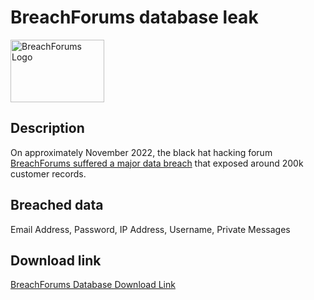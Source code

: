 # BreachForums database leak

<img src="https://www.ahhhhfs.com/wp-content/uploads/2022/12/%E9%BB%91%E5%AE%A2%E6%95%B0%E6%8D%AE%E6%B3%84%E6%BC%8F%E8%AE%BA%E5%9D%9B%E7%BD%91%E7%AB%99-BreachForums-Featured-Image.jpg" alt="BreachForums Logo" width="150" height="100">

## Description

On approximately November 2022, the black hat hacking forum <a href="https://www.bleepingcomputer.com/news/security/fbi-seizes-breachforums-after-arresting-its-owner-pompompurin-in-march/" target="_blank" rel="noopener">BreachForums suffered a major data breach</a> that exposed around 200k customer records.

## Breached data

Email Address, Password, IP Address, Username, Private Messages

## Download link

[BreachForums Database Download Link](https://buzzheavier.com/yqc0fyg6cgs3)
